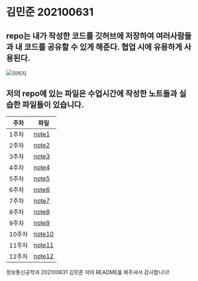 # 김민준 202100631

## repo는 내가 작성한 코드를 깃허브에 저장하여 여러사람들과 내 코드를 공유할 수 있게 해준다. 협업 시에 유용하게 사용된다.

![이미지](https://github.com/martin4274/git_minjun/assets/81564346/863b0933-dbdf-4f9d-ba60-e69c7ef95eda)

## 저의 repo에 있는 파일은 수업시간에 작성한 노트들과 실습한 파일들이 있습니다.

| 주차 | 파일 | 
| --- | --- |
|1주차|[note1](https://replit.com/@jundapi99/OSS#notes/w2.txt)|
|2주차|[note2](https://replit.com/@jundapi99/OSS#notes/w2.txt)|
|3주차|[note3](https://replit.com/@jundapi99/OSS#notes/w3.txt)|
|4주차|[note4](https://replit.com/@jundapi99/OSS#notes/w4.txt)|
|5주차|[note5](https://replit.com/@jundapi99/OSS#notes/w5.txt)|
|6주차|[note6](https://replit.com/@jundapi99/OSS#notes/w6.md)|
|7주차|[note7](https://replit.com/@jundapi99/OSS#notes/w7.md)|
|8주차|[note8](https://replit.com/@jundapi99/OSS#notes/w8.txt)|
|9주차|[note9](https://replit.com/@jundapi99/OSS#notes/w9.md)|
|10주차|[note10](https://replit.com/@jundapi99/OSS#notes/w11.txt)|
|11주차|[note11](https://replit.com/@jundapi99/OSS#notes/w11.txt)|
|12주차|[note12](https://replit.com/@jundapi99/OSS#notes/w12.md)|

정보통신공학과 202100631 김민준
저의 README를 봐주셔서 감사합니다!

